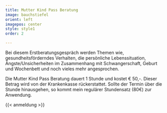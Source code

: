 ```yaml
---
title: Mutter Kind Pass Beratung
image: bauchstiefel
orient: left
imagepos: center
style: style1
order: 2

---
```


Bei diesem Erstberatungsgespräch werden Themen wie, gesundheitsförderndes Verhalten, die persönliche Lebenssituation, Ängste/Unsicherheiten im Zusammenhang mit Schwangerschaft, Geburt und Wochenbett und noch vieles mehr angesprochen.

Die Mutter Kind Pass Beratung dauert 1 Stunde und kostet € 50,-. Dieser Betrag wird von der Krankenkasse rückerstattet. Sollte der Termin über die Stunde hinausgehen, so kommt mein regulärer Stundensatz (80€) zur Anwendung.

{{< anmeldung >}}

